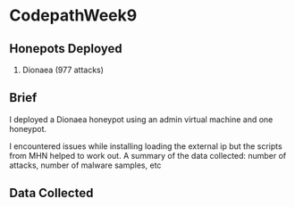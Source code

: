 # CodepathWeek9
## Honepots Deployed
1. Dionaea (977 attacks)

## Brief
I deployed a Dionaea honeypot using an admin virtual machine and one honeypot.

I encountered issues while installing loading the external ip but the scripts from MHN helped to work out.
A summary of the data collected: number of attacks, number of malware samples, etc

## Data Collected

